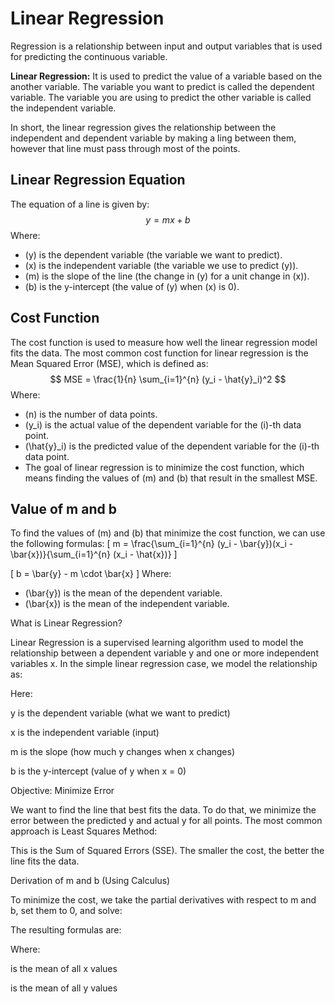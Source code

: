 # Linear Regression
Regression is a relationship between input and output variables that is used for predicting the continuous variable.

**Linear Regression:** It is used to predict the value of a variable based on the another variable. 
The variable you want to predict is called the dependent variable. The variable you are using to predict the other variable is called the independent variable.

In short, the linear regression gives the relationship between the independent and dependent variable by making a ling between them, however that line must pass through most of the points.

## Linear Regression Equation
The equation of a line is given by:
$$
y = mx + b 
$$
Where:
- \(y\) is the dependent variable (the variable we want to predict).
- \(x\) is the independent variable (the variable we use to predict \(y\)).
- \(m\) is the slope of the line (the change in \(y\) for a unit change in \(x\)).
- \(b\) is the y-intercept (the value of \(y\) when \(x\) is 0).

## Cost Function
The cost function is used to measure how well the linear regression model fits the data. The most common cost function for linear regression is the Mean Squared Error (MSE), which is defined as:
$$  
MSE = \frac{1}{n} \sum_{i=1}^{n} (y_i - \hat{y}_i)^2
$$
Where:
- \(n\) is the number of data points.
- \(y_i\) is the actual value of the dependent variable for the \(i\)-th data point.
- \(\hat{y}_i\) is the predicted value of the dependent variable for the \(i\)-th data point.
- The goal of linear regression is to minimize the cost function, which means finding the values of \(m\) and \(b\) that result in the smallest MSE.

## Value of m and b
To find the values of \(m\) and \(b\) that minimize the cost function, we can use the following formulas:
\[
m = \frac{\sum_{i=1}^{n} (y_i - \bar{y})(x_i - \bar{x})}{\sum_{i=1}^{n} (x_i - \hat{x})}
\]

\[
b = \bar{y} - m \cdot \bar{x}
\]
Where:
- \(\bar{y}\) is the mean of the dependent variable.
- \(\bar{x}\) is the mean of the independent variable.







What is Linear Regression?

Linear Regression is a supervised learning algorithm used to model the relationship between a dependent variable y and one or more independent variables x.
In the simple linear regression case, we model the relationship as:



Here:

y is the dependent variable (what we want to predict)

x is the independent variable (input)

m is the slope (how much y changes when x changes)

b is the y-intercept (value of y when x = 0)

Objective: Minimize Error

We want to find the line  that best fits the data.
To do that, we minimize the error between the predicted y and actual y for all points. The most common approach is Least Squares Method:



This is the Sum of Squared Errors (SSE). The smaller the cost, the better the line fits the data.

Derivation of m and b (Using Calculus)

To minimize the cost, we take the partial derivatives with respect to m and b, set them to 0, and solve:

The resulting formulas are:





Where:

 is the mean of all x values

 is the mean of all y values

